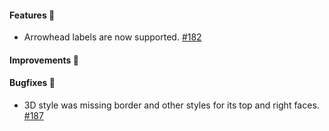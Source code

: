 #### Features 🚀

- Arrowhead labels are now supported. [#182](https://github.com/terrastruct/d2/pull/182)

#### Improvements 🔧

#### Bugfixes 🔴

- 3D style was missing border and other styles for its top and right faces.
  [#187](https://github.com/terrastruct/d2/pull/187)
